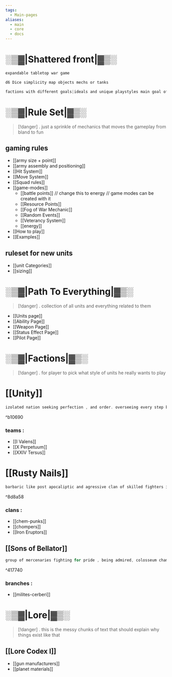 ```yaml
---
tags:
  - Main-pages
aliases:
  - main
  - core
  - docs
---
```

# ░▒▓|**Shattered front**|▓▒░

```C
expandable tabletop war game 

d6 Dice simplicity map objects mechs or tanks

factions with different goals|ideals and unique playstyles main goal of this project to stand as foundation to open source modular tabletop game
```
# ░▒▓|**Rule Set**|▓▒░

> [!danger] .
> just a sprinkle of mechanics that moves the gameplay from bland to fun
## gaming rules

- [[army size + point]]
- [[army assembly and positioning]]
- [[Hit System]]
- [[Move System]]
- [[Squad rules]]
- [[game-modes]]
    - [[battle points]] // change this to energy // game modes can be created with it
    - [[Resource Points]]
    - [[Fog of War Mechanic]]
    - [[Random Events]]
    - [[Veterancy System]]
    - [[energy]]
- [[How to play]]
- [[Examples]]
## ruleset for new units

- [[unit Categories]]
- [[sizing]]
# ░▒▓|**Path To Everything**|▓▒░

> [!danger] .
> collection of all units and everything related to them

- [[Units page]]
- [[Ability Page]]
- [[Weapon Page]]
- [[Status Effect Page]]
- [[Pilot Page]]

# ░▒▓|**Factions**|▓▒░

> [!danger] .
> for player to pick what style of units he really wants to play
# [[Unity]]

```C
izolated nation seeking perfection , and order. overseeing every step behind the walls, only use of mechs is in battle and the army isnt using any pilots, they want to overtake the whole planet so they can control everything
```

^b10690

### teams :

- [[I Valens]]
- [[X Perpetuum]]
- [[XXIV Tersus]]

# [[Rusty Nails]]

```C
barbaric like post apocaliptic and agressive clan of skilled fighters in self made mechs or tanks covered in scap metals and any stolen technology they usually work in packs where they hunt for stolen goods and honor. winning wars means keeping people in peace
```

^8d8a58

### clans :
- [[chem-punks]]
- [[chompers]]
- [[Iron Eruptors]]
## [[Sons of Bellator]]

```C
group of mercenaries fighting for pride , being admired, colosseum champions , mechs wearing all sorts of decorations , in bronze color , the factions objective is planet domination 
```

^417740

### branches :
- [[milites-cerberi]]
# ░▒▓|**Lore**|▓▒░

> [!danger] .
> this is the messy chunks of text that should explain why things exist like that 
## [[Lore Codex I]]

- [[gun manufacturers]]
- [[planet materials]]